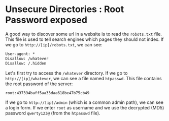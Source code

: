 # Unsecure Directories : Root Password exposed

A good way to discover some url in a website is to read the `robots.txt` file. This file is used to tell search engines which pages they should not index. If we go to `http://[ip]/robots.txt`, we can see:
```txt
User-agent: *
Disallow: /whatever
Disallow: /.hidden
```
Let's first try to access the `/whatever` directory. If we go to `http://[ip]/whatever`, we can see a file named `htpasswd`. This file contains the root password of the server:
```txt
root:437394baff5aa33daa618be47b75cb49
```
If we go to `http://[ip]/admin` (which is a common admin path), we can see a login form. If we enter `root` as username and we use the decrypted (MD5) password `qwerty123@` (from the `htpasswd` file).